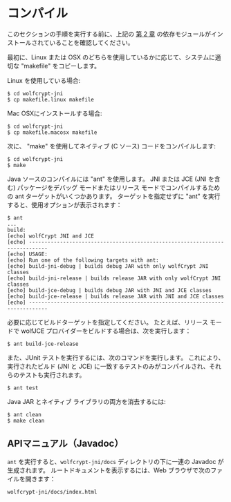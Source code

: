 #  コンパイル

このセクションの手順を実行する前に、上記の [第 2 章](chapter02.md#requirements) の依存モジュールがインストールされていることを確認してください。

最初に、Linux または OSX のどちらを使用しているかに応じて、システムに適切な "makefile" をコピーします。

Linux を使用している場合:

```
$ cd wolfcrypt-jni
$ cp makefile.linux makefile
```

Mac OSXにインストールする場合:

```
$ cd wolfcrypt-jni
$ cp makefile.macosx makefile
```
次に、 "make" を使用してネイティブ (C ソース) コードをコンパイルします:

```
$ cd wolfcrypt-jni
$ make
```
Java ソースのコンパイルには "ant" を使用します。 JNI または JCE (JNI を含む) パッケージをデバッグ モードまたはリリース モードでコンパイルするための ant ターゲットがいくつかあります。 ターゲットを指定せずに "ant" を実行すると、使用オプションが表示されます：


```
$ ant
...
build:
[echo] wolfCrypt JNI and JCE
[echo] ----------------------------------------------------------------------------
[echo] USAGE:
[echo] Run one of the following targets with ant:
[echo] build-jni-debug | builds debug JAR with only wolfCrypt JNI classes
[echo] build-jni-release | builds release JAR with only wolfCrypt JNI classes
[echo] build-jce-debug | builds debug JAR with JNI and JCE classes
[echo] build-jce-release | builds release JAR with JNI and JCE classes
[echo] ----------------------------------------------------------------------------
```
必要に応じてビルドターゲットを指定してください。 たとえば、リリース モードで wolfJCE プロバイダーをビルドする場合は、次を実行します：

```
$ ant build-jce-release
```
また、JUnit テストを実行するには、次のコマンドを実行します。 これにより、実行されたビルド (JNI と JCE) に一致するテストのみがコンパイルされ、それらのテストも実行されます。


```
$ ant test
```
Java JAR とネイティブ ライブラリの両方を消去するには:

```
$ ant clean
$ make clean
```

## APIマニュアル（Javadoc）

`ant` を実行すると、`wolfcrypt-jni/docs` ディレクトリの下に一連の Javadoc が生成されます。 ルートドキュメントを表示するには、Web ブラウザで次のファイルを開きます：

`wolfcrypt-jni/docs/index.html`

